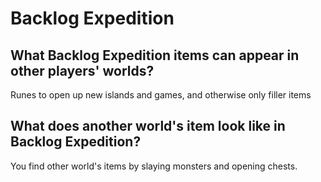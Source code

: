 # Backlog Expedition

## What Backlog Expedition items can appear in other players' worlds?

Runes to open up new islands and games, and otherwise only filler items

## What does another world's item look like in Backlog Expedition?

You find other world's items by slaying monsters and opening chests. 
